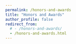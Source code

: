 ```yaml
---
permalink: /honors-and-awards
title: "Honors and Awards"
author_profile: false
redirect_from: 
  # - /honors-and-awards/
  - /honors-and-awards.html
---
```

